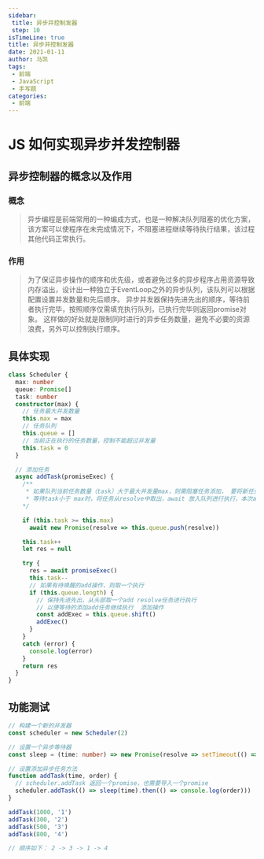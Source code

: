 ```yaml
---
sidebar:
 title: 异步并控制发器
 step: 10
isTimeLine: true
title: 异步并控制发器
date: 2021-01-11
author: 马凯
tags:
 - 前端
 - JavaScript
 - 手写题
categories:
 - 前端
---
```


# JS 如何实现异步并发控制器

## 异步控制器的概念以及作用

### 概念
> 异步编程是前端常用的一种编成方式，也是一种解决队列阻塞的优化方案，该方案可以使程序在未完成情况下，不阻塞进程继续等待执行结果，该过程其他代码正常执行。

### 作用
> 为了保证异步操作的顺序和优先级，或者避免过多的异步程序占用资源导致内存溢出，设计出一种独立于EventLoop之外的异步队列，该队列可以根据配置设置并发数量和先后顺序。
> 异步并发器保持先进先出的顺序，等待前者执行完毕，按照顺序仅需填充执行队列，已执行完毕则返回promise对象。
> 这样做的好处就是限制同时进行的异步任务数量，避免不必要的资源浪费，另外可以控制执行顺序。


## 具体实现

```ts
class Scheduler {
  max: number
  queue: Promise[]
  task: number
  constructor(max) {
    // 任务最大并发数量
    this.max = max
    // 任务队列
    this.queue = []
    // 当前正在执行的任务数量，控制不能超过并发量
    this.task = 0
  }

  // 添加任务
  async addTask(promiseExec) {
    /**
     * 如果队列当前任务数量（task）大于最大并发量max，则需阻塞任务添加， 要将新任务通过resolve进行封装添加到队列等待唤醒
     * 等待task小于 max时，将任务从resolve中取出，await 放入队列进行执行，本次add操作继续
    */

    if (this.task >= this.max)
      await new Promise(resolve => this.queue.push(resolve))

    this.task++
    let res = null

    try {
      res = await promiseExec()
      this.task--
      // 如果有待唤醒的add操作，则取一个执行
      if (this.queue.length) {
        // 保持先进先出，从头部取一个add resolve任务进行执行
        // 以便等待的添加add任务继续执行  添加操作
        const addExec = this.queue.shift()
        addExec()
      }
    }
    catch (error) {
      console.log(error)
    }
    return res
  }
}
```

## 功能测试

```ts
// 构建一个新的并发器
const scheduler = new Scheduler(2)

// 设置一个异步等待器
const sleep = (time: number) => new Promise(resolve => setTimeout(() => resolve(), time))

// 设置添加异步任务方法
function addTask(time, order) {
  // scheduler.addTask 返回一个promise，也需要导入一个promise
  scheduler.addTask(() => sleep(time).then(() => console.log(order)))
}

addTask(1000, '1')
addTask(300, '2')
addTask(500, '3')
addTask(800, '4')

// 顺序如下： 2 -> 3 -> 1 -> 4
```